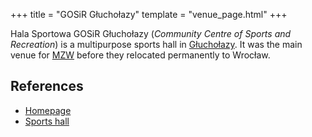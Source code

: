 +++
title = "GOSiR Głuchołazy"
template = "venue_page.html"
+++

Hala Sportowa GOSiR Głuchołazy (_Community Centre of Sports and Recreation_) is a multipurpose sports hall in [Głuchołazy][glucholazy-wiki].
It was the main venue for [MZW](@/o/mzw.md) before they relocated permanently to Wrocław.

## References

* [Homepage](http://gosirglucholazy.pl/)
* [Sports hall](http://gosirglucholazy.pl/index.php/hala-sportowa)

[glucholazy-wiki]: https://en.wikipedia.org/wiki/G%C5%82ucho%C5%82azy
